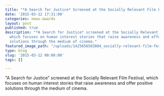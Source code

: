 ```yaml
---
title: "*A Search for Justice* Screened at the Socially Relevant Film Festival"
date: '2015-03-12 17:31:00'
categories: news-awards
layout: post
published: true
description: "*A Search for Justice* screened at the Socially Relevant Film Festival,
  which focuses on human interest stories that raise awareness and offer positive
  solutions through the medium of cinema."
featured_image_path: "/uploads/1425656583804_socially-relevant-film-festival-457x275.jpg"
type: blog
slug: '2015-03-12 00:00:00'
tags: []

---
```

<span class="s1">"A Search for Justice" screened at the</span> <span class="s2">Socially Relevant Film Festival, which focuses on human interest stories that raise awareness and offer positive solutions through the medium of cinema.</span>

